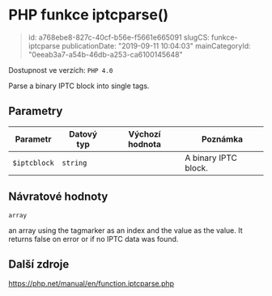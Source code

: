 PHP funkce iptcparse()
================================

> id: a768ebe8-827c-40cf-b56e-f5661e665091
> slugCS: funkce-iptcparse
> publicationDate: "2019-09-11 10:04:03"
> mainCategoryId: "0eeab3a7-a54b-46db-a253-ca6100145648"

Dostupnost ve verzích: `PHP 4.0`

Parse a binary IPTC block into single tags.


Parametry
--------------

| Parametr | Datový typ | Výchozí hodnota | Poznámka |
|-----|-----|-----|-----|
| `$iptcblock` | `string` |  | A binary IPTC block. |


Návratové hodnoty
----------------

`array`

an array using the tagmarker as an index and the value as the
value. It returns false on error or if no IPTC data was found.

Další zdroje
------------

https://php.net/manual/en/function.iptcparse.php
